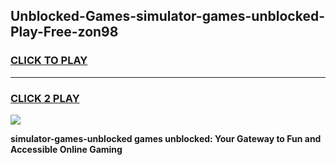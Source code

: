 
## Unblocked-Games-simulator-games-unblocked-Play-Free-zon98
<h3>
<a href="https://premium76.site?title=simulator-games-unblocked&ref=10A">CLICK TO PLAY</a></h3>
<hr>

<h3>
<a href="https://premium76.site?title=simulator-games-unblocked&ref=10A">CLICK 2 PLAY</a>
  
</h3>

<a href="https://premium76.site?title=simulator-games-unblocked&ref=10A"><img src="https://clearcache.store/games.png"></a>


**simulator-games-unblocked games unblocked: Your Gateway to Fun and Accessible Online Gaming**
